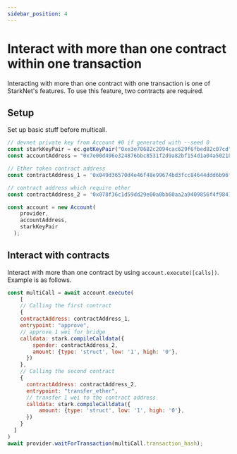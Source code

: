 ```yaml
---
sidebar_position: 4
---
```


# Interact with more than one contract within one transaction

Interacting with more than one contract with one transaction is one of StarkNet's features. To use this feature, two contracts are required.

## Setup

Set up basic stuff before multicall.

```javascript
// devnet private key from Account #0 if generated with --seed 0
const starkKeyPair = ec.getKeyPair("0xe3e70682c2094cac629f6fbed82c07cd");
const accountAddress = "0x7e00d496e324876bbc8531f2d9a82bf154d1a04a50218ee74cdd372f75a551a";

// Ether token contract address
const contractAddress_1 = '0x049d36570d4e46f48e99674bd3fcc84644ddd6b96f7c741b1562b82f9e004dc7';

// contract address which require ether
const contractAddress_2 = '0x078f36c1d59dd29e00a0bb60aa2a9409856f4f9841c47f165aba5bab4225aa6b';

const account = new Account(
    provider,
    accountAddress,
    starkKeyPair
  );
```

## Interact with contracts

Interact with more than one contract by using `account.execute([calls])`. Example is as follows.

```javascript
const multiCall = await account.execute(
	[
    // Calling the first contract
    {
    contractAddress: contractAddress_1,
    entrypoint: "approve", 
    // approve 1 wei for bridge
    calldata: stark.compileCalldata({
        spender: contractAddress_2,
        amount: {type: 'struct', low: '1', high: '0'},
      })
    },
    // Calling the second contract
    {
      contractAddress: contractAddress_2,
      entrypoint: "transfer_ether",
      // transfer 1 wei to the contract address
      calldata: stark.compileCalldata({
          amount: {type: 'struct', low: '1', high: '0'},
      })
    }
  ]
)
await provider.waitForTransaction(multiCall.transaction_hash);
```
